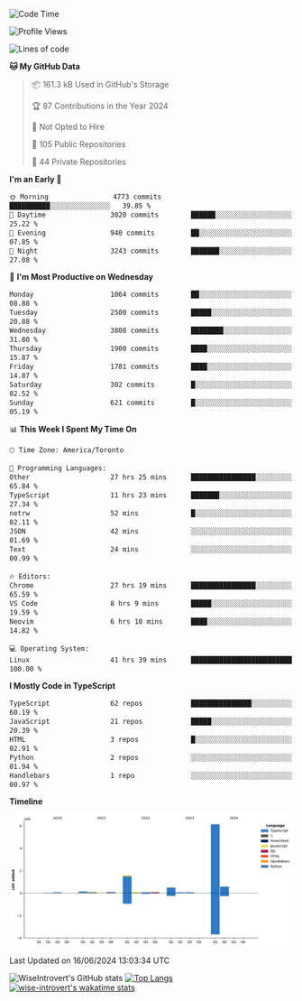 <!--START_SECTION:waka-->
![Code Time](http://img.shields.io/badge/Code%20Time-1%2C732%20hrs%2045%20mins-blue)

![Profile Views](http://img.shields.io/badge/Profile%20Views-4-blue)

![Lines of code](https://img.shields.io/badge/From%20Hello%20World%20I%27ve%20Written-9.4%20million%20lines%20of%20code-blue)

**🐱 My GitHub Data** 

> 📦 161.3 kB Used in GitHub's Storage 
 > 
> 🏆 87 Contributions in the Year 2024
 > 
> 🚫 Not Opted to Hire
 > 
> 📜 105 Public Repositories 
 > 
> 🔑 44 Private Repositories 
 > 
**I'm an Early 🐤** 

```text
🌞 Morning                4773 commits        ██████████░░░░░░░░░░░░░░░   39.85 % 
🌆 Daytime                3020 commits        ██████░░░░░░░░░░░░░░░░░░░   25.22 % 
🌃 Evening                940 commits         ██░░░░░░░░░░░░░░░░░░░░░░░   07.85 % 
🌙 Night                  3243 commits        ███████░░░░░░░░░░░░░░░░░░   27.08 % 
```
📅 **I'm Most Productive on Wednesday** 

```text
Monday                   1064 commits        ██░░░░░░░░░░░░░░░░░░░░░░░   08.88 % 
Tuesday                  2500 commits        █████░░░░░░░░░░░░░░░░░░░░   20.88 % 
Wednesday                3808 commits        ████████░░░░░░░░░░░░░░░░░   31.80 % 
Thursday                 1900 commits        ████░░░░░░░░░░░░░░░░░░░░░   15.87 % 
Friday                   1781 commits        ████░░░░░░░░░░░░░░░░░░░░░   14.87 % 
Saturday                 302 commits         █░░░░░░░░░░░░░░░░░░░░░░░░   02.52 % 
Sunday                   621 commits         █░░░░░░░░░░░░░░░░░░░░░░░░   05.19 % 
```


📊 **This Week I Spent My Time On** 

```text
🕑︎ Time Zone: America/Toronto

💬 Programming Languages: 
Other                    27 hrs 25 mins      ████████████████░░░░░░░░░   65.84 % 
TypeScript               11 hrs 23 mins      ███████░░░░░░░░░░░░░░░░░░   27.34 % 
netrw                    52 mins             █░░░░░░░░░░░░░░░░░░░░░░░░   02.11 % 
JSON                     42 mins             ░░░░░░░░░░░░░░░░░░░░░░░░░   01.69 % 
Text                     24 mins             ░░░░░░░░░░░░░░░░░░░░░░░░░   00.99 % 

🔥 Editors: 
Chrome                   27 hrs 19 mins      ████████████████░░░░░░░░░   65.59 % 
VS Code                  8 hrs 9 mins        █████░░░░░░░░░░░░░░░░░░░░   19.59 % 
Neovim                   6 hrs 10 mins       ████░░░░░░░░░░░░░░░░░░░░░   14.82 % 

💻 Operating System: 
Linux                    41 hrs 39 mins      █████████████████████████   100.00 % 
```

**I Mostly Code in TypeScript** 

```text
TypeScript               62 repos            ███████████████░░░░░░░░░░   60.19 % 
JavaScript               21 repos            █████░░░░░░░░░░░░░░░░░░░░   20.39 % 
HTML                     3 repos             █░░░░░░░░░░░░░░░░░░░░░░░░   02.91 % 
Python                   2 repos             ░░░░░░░░░░░░░░░░░░░░░░░░░   01.94 % 
Handlebars               1 repo              ░░░░░░░░░░░░░░░░░░░░░░░░░   00.97 % 
```



**Timeline**

![Lines of Code chart](https://raw.githubusercontent.com/wise-introvert/wise-introvert/master/assets/bar_graph.png)


 Last Updated on 16/06/2024 13:03:34 UTC
<!--END_SECTION:waka-->

![WiseIntrovert's GitHub stats](https://github-readme-stats.vercel.app/api?username=wise-introvert&count_private=true&show_icons=true)
[![Top Langs](https://github-readme-stats.vercel.app/api/top-langs/?username=wise-introvert&langs_count=10)](https://github.com/anuraghazra/github-readme-stats)
[![wise-introvert's wakatime stats](https://github-readme-stats.vercel.app/api/wakatime?username=wiseintrovert)](https://github.com/anuraghazra/github-readme-stats)
